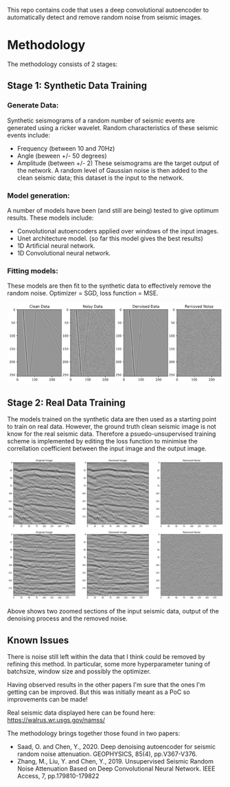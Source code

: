 This repo contains code that uses a deep convolutional autoencoder to automatically detect and remove random noise from seismic images. 

# Methodology
The methodology consists of 2 stages:
## Stage 1: Synthetic Data Training
### Generate Data:
Synthetic seismograms of a random number of seismic events are generated using a ricker wavelet. Random characteristics of these seismic events include: 
* Frequency (between 10 and 70Hz) 
* Angle (beween +/- 50 degrees)
* Amplitude (between +/- 2)
These seismograms are the target output of the network. A random level of Gaussian noise is then added to the clean seismic data; this dataset is the input to the network. 
### Model generation: 
A number of models have been (and still are being) tested to give optimum results. These models include: 
* Convolutional autoencoders applied over windows of the input images.
* Unet architecture model. (so far this model gives the best results)
* 1D Artificial neural network.
* 1D Convolutional neural network. 
### Fitting models: 
These models are then fit to the synthetic data to effectively remove the random noise. Optimizer = SGD, loss function = MSE.

![](https://github.com/Greveley/AutoEncoderImageDenoise/blob/master/tmp/Output.png)

## Stage 2: Real Data Training
The models trained on the synthetic data are then used as a starting point to train on real data. However, the ground truth clean seismic image is not know for the real seismic data. Therefore a psuedo-unsupervised training scheme is implemented by editing the loss function to minimise the correllation coefficient between the input image and the output image. 

![](https://github.com/Greveley/AutoEncoderImageDenoise/blob/master/tmp/img1.png)
![](https://github.com/Greveley/AutoEncoderImageDenoise/blob/master/tmp/img2.png)


Above shows two zoomed sections of the input seismic data, output of the denoising process and the removed noise. 

## Known Issues
There is noise still left within the data that I think could be removed by refining this method. In particular, some more hyperparameter tuning of batchsize, window size and possibly the optimizer. 

Having observed results in the other papers I'm sure that the ones I'm getting can be improved. But this was initially meant as a PoC so improvements can be made!

Real seismic data displayed here can be found here: https://walrus.wr.usgs.gov/namss/

The methodology brings together those found in two papers: 
* Saad, O. and Chen, Y., 2020. Deep denoising autoencoder for seismic random noise attenuation. GEOPHYSICS, 85(4), pp.V367-V376.
* Zhang, M., Liu, Y. and Chen, Y., 2019. Unsupervised Seismic Random Noise Attenuation Based on Deep Convolutional Neural Network. IEEE Access, 7, pp.179810-179822
